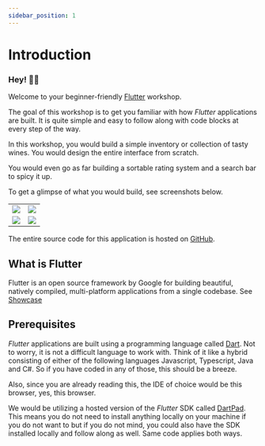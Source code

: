 ```yaml
---
sidebar_position: 1
---
```


# Introduction

### Hey! 👋🏿

Welcome to your beginner-friendly [Flutter](https://flutter.dev) workshop.

The goal of this workshop is to get you familiar with how *Flutter* applications are built. It is quite simple and easy
to follow along with code blocks at every step of the way.

In this workshop, you would build a simple inventory or collection of tasty wines. You would design the entire interface
from scratch.

You would even go as far building a sortable rating system and a search bar to spicy it up.

To get a glimpse of what you would build, see screenshots below.

<div>
  <table>
    <tr>
      <td><img src="/screenshots/01.png" /></td>
      <td><img src="/screenshots/02.png" /></td>
    </tr>
    <tr>
      <td><img src="/screenshots/03.png" /></td>
      <td><img src="/screenshots/04.png" /></td>
    </tr>
  </table>
</div>

The entire source code for this application is hosted on [GitHub](https://github.com/codecentricnl/flutter_basic_workshop.git).

## What is Flutter

Flutter is an open source framework by Google for building beautiful, natively compiled, multi-platform applications
from a single codebase. See [Showcase](https://flutter.dev/showcase)

## Prerequisites

*Flutter* applications are built using a programming language called [Dart](https://dart.dev). Not to worry, it is not a
difficult language to work with. Think of it like a hybrid consisting of either of the following languages Javascript,
Typescript, Java and C#. So if you have coded in any of those, this should be a breeze.

Also, since you are already reading this, the IDE of choice would be this browser, yes, this browser.

We would be utilizing a hosted version of the *Flutter* SDK called [DartPad](https://dartpad.dev).
This means you do not need to install anything locally on your machine if you do not want to but if you do not mind, you
could also have the SDK installed locally and follow along as well. Same code applies both ways.
